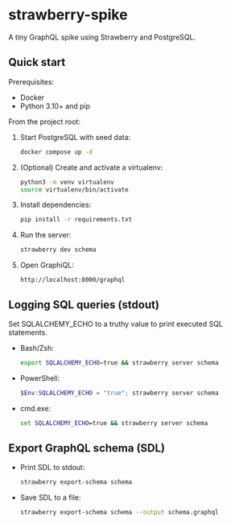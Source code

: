 # strawberry-spike

A tiny GraphQL spike using Strawberry and PostgreSQL.

## Quick start

Prerequisites:
- Docker
- Python 3.10+ and pip

From the project root:

1. Start PostgreSQL with seed data:
   ```bash
   docker compose up -d
   ```
2. (Optional) Create and activate a virtualenv:
   ```bash
   python3 -m venv virtualenv
   source virtualenv/bin/activate
   ```
3. Install dependencies:
   ```bash
   pip install -r requirements.txt
   ```
4. Run the server:
   ```bash
   strawberry dev schema
   ```
5. Open GraphiQL:
   ```
   http://localhost:8000/graphql
   ```

## Logging SQL queries (stdout)

Set SQLALCHEMY_ECHO to a truthy value to print executed SQL statements.

- Bash/Zsh:
  ```bash
  export SQLALCHEMY_ECHO=true && strawberry server schema
  ```
- PowerShell:
  ```powershell
  $Env:SQLALCHEMY_ECHO = "true"; strawberry server schema
  ```
- cmd.exe:
  ```bat
  set SQLALCHEMY_ECHO=true && strawberry server schema
  ```

## Export GraphQL schema (SDL)

- Print SDL to stdout:
  ```bash
  strawberry export-schema schema
  ```
- Save SDL to a file:
  ```bash
  strawberry export-schema schema --output schema.graphql
  ```
